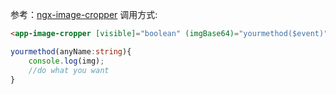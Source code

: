 参考：[ngx-image-cropper](https://github.com/Mawi137/ngx-image-cropper)
调用方式:
```html
<app-image-cropper [visible]="boolean" (imgBase64)="yourmethod($event)"></app-image-cropper>
```
```typescript
yourmethod(anyName:string){
    console.log(img);
    //do what you want
}
```